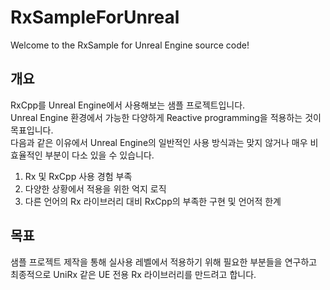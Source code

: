 # RxSampleForUnreal
Welcome to the RxSample for Unreal Engine source code!

## 개요
RxCpp를 Unreal Engine에서 사용해보는 샘플 프로젝트입니다.  
Unreal Engine 환경에서 가능한 다양하게 Reactive programming을 적용하는 것이 목표입니다.  
다음과 같은 이유에서 Unreal Engine의 일반적인 사용 방식과는 맞지 않거나 매우 비효율적인 부분이 다소 있을 수 있습니다.

1. Rx 및 RxCpp 사용 경험 부족
2. 다양한 상황에서 적용을 위한 억지 로직
3. 다른 언어의 Rx 라이브러리 대비 RxCpp의 부족한 구현 및 언어적 한계

## 목표
샘플 프로젝트 제작을 통해 실사용 레벨에서 적용하기 위해 필요한 부분들을 연구하고 최종적으로 UniRx 같은 UE 전용 Rx 라이브러리를 만드려고 합니다.

